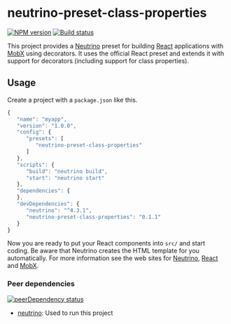 # neutrino-preset-class-properties
[![NPM version](https://img.shields.io/npm/v/neutrino-preset-class-properties.svg)](https://www.npmjs.com/package/neutrino-preset-class-properties) [![Build status](https://img.shields.io/travis/joakimkemeny/neutrino-preset-class-properties/master.svg)](https://travis-ci.org/joakimkemeny/nneutrino-preset-class-properties)

This project provides a [Neutrino](https://neutrino.js.org) preset for building [React](https://facebook.github.io/react) applications with [MobX](https://mobx.js.org) using decorators. It uses the official React preset and extends it with support for decorators (including support for class properties).

## Usage

Create a project with a `package.json` like this.

```javascript
{
   "name": "myapp",
   "version": "1.0.0",
   "config": {
      "presets": [
         "neutrino-preset-class-properties"
      ]
   },
   "scripts": {
      "build": "neutrino build",
      "start": "neutrino start"
   },
   "dependencies": {
   },
   "devDependencies": {
      "neutrino": "^4.3.1",
      "neutrino-preset-class-properties": "0.1.1"
   }
}
```

Now you are ready to put your React components into `src/` and start coding. Be aware that Neutrino creates the HTML template for you automatically. For more information see the web sites for [Neutrino](https://neutrino.js.org), [React](https://facebook.github.io/react) and [MobX](https://mobx.js.org).

### Peer dependencies
[![peerDependency status](https://img.shields.io/david/peer/jefffriesen/neutrino-preset-class-properties/master.svg)](https://david-dm.org/joakimkemeny/nneutrino-preset-class-properties/master#info=peerDependencies)

- [neutrino](https://www.npmjs.com/package/neutrino): Used to run this project
